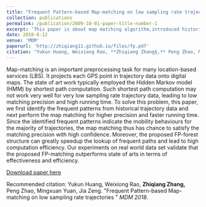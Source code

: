 ```yaml
---
title: "Frequent Pattern-based Map-matching on low sampling rate trajectories"
collection: publications
permalink: /publication/2009-10-01-paper-title-number-1
excerpt: 'This paper is about map matching algorithm,introduced historical trajectory database.'
date: 2018-6-12
venue: 'MDM'
paperurl: 'http://zhiqiang11.github.io/files/fp.pdf'
citation: "Yukun Huang, Weixiong Rao, **Zhiqiang Zhang§,** Peng Zhao, Mingxuan Yuan, Jia Zeng.  &quot;Frequent Pattern-based Map-matching on low sampling rate trajectories &quot; <i>MDM 2018</i>"
---
```

Map-matching is an important preprocessing task for many location-based services (LBS). It projects each GPS point in trajectory data onto digital maps. The state of art work typically employed the Hidden Markov model (HMM) by shortest path computation. Such shortest path computation may not work very well for very low sampling rate trajectory data, leading to low matching precision and high running time. To solve this problem, this paper, we first identify the frequent patterns from historical trajectory data and next perform the map matching for higher precision and faster running time. Since the identified frequent patterns indicate the mobility behaviours for the majority of trajectories, the map matching thus has chance to satisfy the matching precision with high confidence. Moreover, the proposed FP-forest structure can greatly speedup the lookup of frequent paths and lead to high computation efficiency. Our experiments on real world data set validate that the proposed FP-matching outperforms state of arts in terms of effectiveness and efficiency.

[Download paper here](http://zhiqiang11.github.io/files/fp.pdf)

Recommended citation: Yukun Huang, Weixiong Rao, **Zhiqiang Zhang,** Peng Zhao, Mingxuan Yuan, Jia Zeng.  &quot;Frequent Pattern-based Map-matching on low sampling rate trajectories &quot; <i>MDM 2018</i>. 
